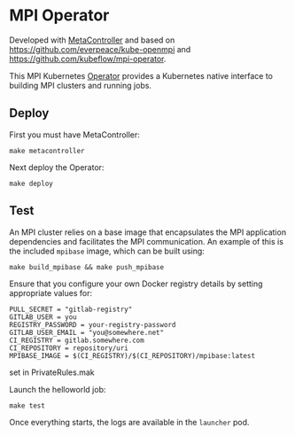 # MPI Operator

Developed with [MetaController](https://metacontroller.app/) and based on https://github.com/everpeace/kube-openmpi and https://github.com/kubeflow/mpi-operator.

This MPI Kubernetes [Operator](https://coreos.com/operators/) provides a Kubernetes native interface to building MPI clusters and running jobs.

## Deploy

First you must have MetaController:
```shell
make metacontroller
```

Next deploy the Operator:
```shell
make deploy
```

## Test

An MPI cluster relies on a base image that encapsulates the MPI application dependencies and facilitates the MPI communication.  An example of this is the included ```mpibase``` image, which can be built using: 
```shell
make build_mpibase && make push_mpibase
```
Ensure that you configure your own Docker registry details by setting appropriate values for:
```
PULL_SECRET = "gitlab-registry"
GITLAB_USER = you
REGISTRY_PASSWORD = your-registry-password
GITLAB_USER_EMAIL = "you@somewhere.net"
CI_REGISTRY = gitlab.somewhere.com
CI_REPOSITORY = repository/uri
MPIBASE_IMAGE = $(CI_REGISTRY)/$(CI_REPOSITORY)/mpibase:latest
```
set in PrivateRules.mak


Launch the helloworld job:
```shell
make test
```

Once everything starts, the logs are available in the `launcher` pod.
